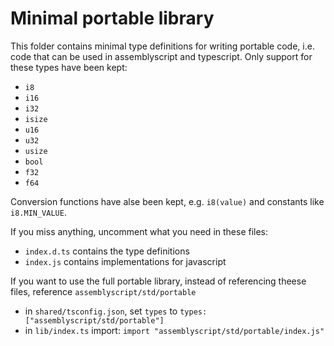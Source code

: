 # Minimal portable library

This folder contains minimal type definitions for writing portable code, i.e. code that can be used in assemblyscript and typescript.
Only support for these types have been kept:

- `i8`
- `i16`
- `i32`
- `isize`
- `u16`
- `u32`
- `usize`
- `bool`
- `f32`
- `f64`

Conversion functions have alse been kept, e.g. `i8(value)` and constants like `i8.MIN_VALUE`.

If you miss anything, uncomment what you need in these files:

- `index.d.ts` contains the type definitions
- `index.js` contains implementations for javascript

If you want to use the full portable library, instead of referencing theese files, reference `assemblyscript/std/portable`

- in `shared/tsconfig.json`, set `types` to `types: ["assemblyscript/std/portable"]`
- in `lib/index.ts` import: `import "assemblyscript/std/portable/index.js"`
